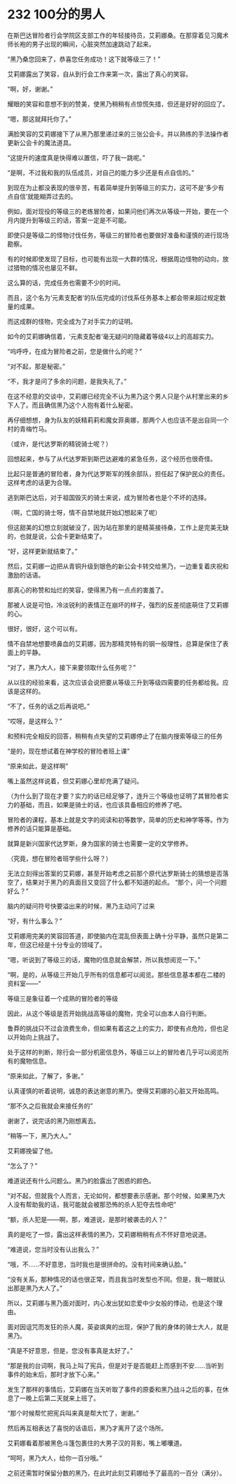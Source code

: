 # 232 100分的男人

在斯巴达冒险者行会学院区支部工作的年轻接待员，艾莉娜桑。在那穿着见习魔术师长袍的男子出现的瞬间，心脏突然加速跳动了起来。

“黑乃桑您回来了，恭喜您任务成功！这下就等级三了！”

艾莉娜露出了笑容，自从到行会工作来第一次，露出了真心的笑容。

“啊，好，谢谢。”

耀眼的笑容和意想不到的赞美，使黑乃稍稍有点惊慌失措，但还是好好的回应了。

“嗯，那这就拜托你了。”

满脸笑容的艾莉娜接下了从黑乃那里递过来的三张公会卡。并以熟练的手法操作者更新公会卡的魔法道具。

“这提升的速度真是快得难以置信，吓了我一跳呢。”

“是啊，不过我和我的队伍成员，对自己的能力多少还是有点自信的。”

到现在为止都没表现的很辛苦，有着简单提升到等级三的实力，这可不是‘多少有点自信’就能糊弄过去的。

例如，面对现役的等级三的老练冒险者，如果问他们再次从等级一开始，要在一个月内提升到等级三的话，答案一定是不可能。

即使只是等级二的怪物讨伐任务，等级三的冒险者也要做好准备和谨慎的进行现场勘察。

有的时候即使发现了目标，也可能有出现一大群的情况，根据周边怪物的动向，放过猎物的情况也屡见不鲜。

这么算的话，完成任务也需要不少的时间。

而且，这个名为‘元素支配者’的队伍完成的讨伐系任务基本上都会带来超过规定数量的成果。

而这成群的怪物，完全成为了对手实力的证明。

如今的艾莉娜确信着，‘元素支配者’毫无疑问的隐藏着等级4以上的高超实力。

“呜呼呼，在成为冒险者之前，您是做什么的呢？”

“对不起，那是秘密。”

“不，我才是问了多余的问题，是我失礼了。”

在这不经意的交谈中，艾莉娜已经完全不认为黑乃这个男人只是个从村里出来的乡下人了。而且确信黑乃这个人抱有着什么秘密。

再仔细想想，身为队友的妖精莉莉和魔女菲奥娜，那两个人也应该不是出自同一个村的青梅竹马。

（或许，是代达罗斯的精锐骑士呢？）

回想起来，参与了从代达罗斯到斯巴达避难的紧急任务，这个经历也很奇怪。

比起只是普通的冒险者，身为代达罗斯军的残余部队，担任起了保护民众的责任。这样考虑的话更为合理。

逃到斯巴达后，对于祖国毁灭的骑士来说，成为冒险者也是个不坏的选择。

（啊，亡国的骑士呀，情不自禁地就开始幻想起来了呢）

但这甜美的幻想立刻就破没了，因为站在那里的是精英接待桑，工作上是完美无缺的，也就是说，公会卡更新结束了。

“好，这样更新就结束了。”

然后，艾莉娜一边把从青铜升级到银色的新公会卡转交给黑乃，一边重复着庆祝和激励的话语。

那真心的称赞和灿烂的笑容，使得黑乃有一点点的害羞了。

那被人说是可怕，冷淡锐利的表情正在崩坏的样子，强烈的反差彻底萌住了艾莉娜的心。

很好，很好，这个可以有。

情不自禁地想要喷鼻血的艾莉娜，因为那精灵特有的钢一般理性，总算是保住了表面上的平静。

“对了，黑乃大人，接下来要领取什么任务呢？”

从以往的经验来看，这次应该会说把要从等级三升到等级四需要的任务都给我。应该是这样的。

“不了，任务的话之后再说吧。”

“哎呀，是这样么？”

和预料完全相反的回答，稍稍有点失望的艾莉娜停止了在脑内搜索等级三的任务

“是的，现在想试着在神学校的冒险者班上课”

“原来如此，是这样啊”

嘴上虽然这样说着，但艾莉娜心里却充满了疑问。

（为什么到了现在才要？实力的话已经足够了，连升三个等级也证明了其冒险者实力的基础，而且，如果是骑士的话，也应该具备相应的修养了吧。

冒险者的课程，基本上就是文字的阅读和初等数学，简单的历史和神学等等。作为修养的话只能算是基础。

就算是新兴国家代达罗斯，身为国家的骑士也需要一定的文学修养。

（究竟，想在冒险者班学些什么呀？）

无法立刻得出答案的艾莉娜，甚至开始考虑之前那个原代达罗斯骑士的猜想是否落空了，结果对于黑乃的真面目又变回了什么都不知道的起点。 “那个，问一个问题好么？”

脑内的疑问符号快要溢出来的时候，黑乃主动问了过来

“好，有什么事么？”

艾莉娜用完美的笑容回答道，即使脑内在混乱但表面上确十分平静，虽然只是第二年，但这已经是十分专业的领域了。

“嗯，听说到了等级三的话，魔物的信息就会解禁，所以我想阅览一下。”

“啊，是的，从等级三开始几乎所有的信息都可以阅览。那些信息基本都在二楼的资料室——”

等级三是象征着一个成熟的冒险者的等级

因此，从这个等级是否开始挑战高等级的魔物，完全可以由本人自行判断。

鲁莽的挑战只不过会浪费生命，但如果有着这之上的实力，即使有点危险，但也足以开始向上挑战了。

处于这样的判断，除行会一部分机密信息外，等级三以上的冒险者几乎可以阅览所有的魔物信息。

“原来如此，了解了，多谢。”

认真谨慎的听着说明，诚恳的表达谢意的黑乃。使得艾莉娜的心脏又开始高鸣。

“那不久之后我就会来接任务的”

谢谢了，说完话的黑乃刚想离去。

“稍等一下，黑乃大人。”

艾莉娜挽留了他。

“怎么了？”

难道说还有什么问题么。黑乃的脸露出了困惑的颜色。

“对不起，但就我个人而言，无论如何，都想要表示感谢。那个时候，如果黑乃大人没有帮助我的话，我可能就会被那恐怖的杀人犯夺去性命吧”

“额，杀人犯是——啊，那，难道说，是那时被袭击的人？”

真的是吃了一惊，露出这样表情的黑乃，艾莉娜稍稍有点不怀好意地说道。

“难道说，您当时没有认出我么？”

“哦，不……不好意思，当时我也是很拼命的。没有时间来确认脸。”

“没有关系，那种情况的话也很正常，而且我当时发型也不同。但是，我一眼就认出那是黑乃大人了。”

所以，艾莉娜与黑乃面对面时，内心发出犹如恋爱中少女般的悸动，也是这个理由。

面对因诅咒而发狂的杀人魔，英姿飒爽的出现，保护了我的身体的骑士大人，就是黑乃。

“真是不好意思，但是，您没有事真是太好了。”

“那是我的台词啊，我马上叫了宪兵，但是对于是否能赶上而感到不安……当听到事件的始末后，那时才放下心来。”

发生了那样的事情后，艾莉娜在当天听取了事件的原委和黑乃战斗之后的事，在休息了一晚上后第二天就来上班了。

“那个时候帮忙把宪兵叫来真是帮大忙了，谢谢。”

然后再互相表达了喜悦的话语后，黑乃才离开了这个场所。

艾莉娜看着那被黑色斗篷包裹住的大男子汉的背影，嘴上嘟囔道。

“呵呵，黑乃大人，给你一百分哦。”

之前还需暂时保留分数的黑乃，在此时此刻艾莉娜给予了最高的一百分（满分）。
